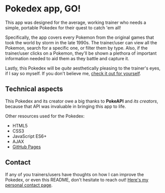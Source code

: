 # Pokedex app, GO!

This app was designed for the average, working trainer who needs a simple, portable Pokedex for their quest to catch 'em all! 

Specifically, the app covers every Pokemon from the original games that took the world by storm in the late 1990s. The trainer/user can view all the Pokemon, search for a specific one, or filter them by type. Also, if the trainer/user clicks on a Pokemon, they'll be shown a plethora of important information needed to aid them as they battle and capture it.

Lastly, this Pokedex will be *quite* aesthetically pleasing to the trainer's eyes, if I say so myself. If you don't believe me, [check it out for yourself](https://jeffellingham.github.io/pokedex-app).

## Technical aspects

This Pokedex and its creator owe a big thanks to **PokeAPI** and *its creators*, because that API was invaluable in bringing this app to life. 

Other resources used for the Pokedex:
- HTML5
- CSS3
- JavaScript ES6+
- AJAX
- [GitHub Pages](https://jeffellingham.github.io/pokedex-app) 

## Contact

If any of you trainers/users have thoughts on how I can improve the Pokedex, or even this README, don't hesitate to reach out! [Here's my personal contact page](https://jeffellingham.github.io/contact.html).